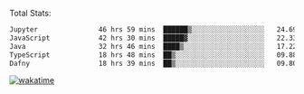 Total Stats:
<!--START_SECTION:waka-->

```txt
Jupyter               46 hrs 59 mins  ██████▒░░░░░░░░░░░░░░░░░░   24.69 %
JavaScript            42 hrs 30 mins  █████▓░░░░░░░░░░░░░░░░░░░   22.33 %
Java                  32 hrs 46 mins  ████▒░░░░░░░░░░░░░░░░░░░░   17.22 %
TypeScript            18 hrs 48 mins  ██▒░░░░░░░░░░░░░░░░░░░░░░   09.88 %
Dafny                 18 hrs 39 mins  ██▒░░░░░░░░░░░░░░░░░░░░░░   09.80 %
```

<!--END_SECTION:waka-->

[![wakatime](https://wakatime.com/badge/user/d6a1e036-2153-43d6-9604-0dce67457b7f.svg)](https://wakatime.com/@d6a1e036-2153-43d6-9604-0dce67457b7f)
